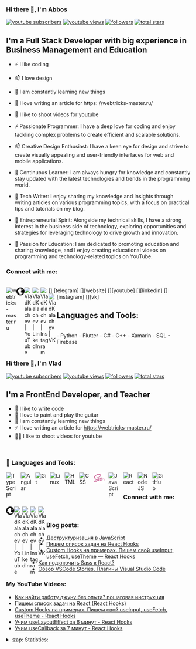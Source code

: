 ### Hi there 👋, I'm Abbos 

   <p align="left">
      <a href="https://www.youtube.com/channel/UCkvd2R7fmbs1watlJ6wur_w?view_as=subscriber">
         <img alt="youtube subscribers" title="Subscribe to my YouTube channel" src="https://custom-icon-badges.demolab.com/youtube/channel/subscribers/UCkvd2R7fmbs1watlJ6wur_w?color=%23E05D44&label=SUBSCRIBE&logo=video&logoColor=white&style=for-the-badge&labelColor=CE4630%22/"/></a> 
      <a href="https://www.youtube.com/channel/UCkvd2R7fmbs1watlJ6wur_w">
         <img alt="youtube views" title="YouTube views" src="https://custom-icon-badges.demolab.com/youtube/channel/views/UCkvd2R7fmbs1watlJ6wur_w?color=%23E1AD0E&logo=eye&logoColor=white&style=for-the-badge&labelColor=C79600"/></a> 
      <a href="https://github.com/VladKalachev?tab=followers">
         <img alt="followers" title="Follow me on Github" src="https://custom-icon-badges.demolab.com/github/followers/VladKalachev?color=236ad3&labelColor=1155ba&style=for-the-badge&logo=person-add&label=Follow&logoColor=white"/></a>
      <a href="https://github.com/VladKalachev?tab=repositories&sort=stargazers">
         <img alt="total stars" title="Total stars on GitHub" src="https://custom-icon-badges.demolab.com/github/stars/VladKalachev?color=55960c&style=for-the-badge&labelColor=488207&logo=star"/></a>
   </p>


## I'm a Full Stack Developer with big experience in Business Management and Education
- ⚡ I like coding
- 📫 I love design
- 🔭 I am constantly learning new things
- 💬 I love writing an article for https: //webtricks-master.ru/
- 🌱 I like to shoot videos for youtube

- ⚡ Passionate Programmer: I have a deep love for coding and enjoy tackling complex problems to create efficient and scalable solutions.

- 📫 Creative Design Enthusiast: I have a keen eye for design and strive to create visually appealing and user-friendly interfaces for web and mobile applications.

- 🔭 Continuous Learner: I am always hungry for knowledge and constantly stay updated with the latest technologies and trends in the programming world.

- 💬 Tech Writer: I enjoy sharing my knowledge and insights through writing articles on various programming topics, with a focus on practical tips and tutorials on my blog.

- 🌱 Entrepreneurial Spirit: Alongside my technical skills, I have a strong interest in the business side of technology, exploring opportunities and strategies for leveraging technology to drive growth and innovation.

- 🎥 Passion for Education: I am dedicated to promoting education and sharing knowledge, and I enjoy creating educational videos on programming and technology-related topics on YouTube.

### Connect with me:
<br />
[<img align="left" alt="webtricks-master.ru" width="28px" src="https://github.com/Abbos2299/topics/blob/547fba88bcb6d08cffaa04765221d7e3f8874a17/Telegram_logo.svg.png" />] [telegram]
[<img align="left" alt="webtricks-master.ru" width="22px" src="https://raw.githubusercontent.com/iconic/open-iconic/master/svg/globe.svg" />][website]
[<img align="left" alt="VladKalachev | YouTube" width="22px" src="https://cdn.jsdelivr.net/npm/simple-icons@v3/icons/youtube.svg" />][youtube]
[<img align="left" alt="VladKalachev | LinkedIn" width="22px" src="https://cdn.jsdelivr.net/npm/simple-icons@v3/icons/linkedin.svg" />][linkedin]
[<img align="left" alt="VladKalachev | Instagram" width="22px" src="https://cdn.jsdelivr.net/npm/simple-icons@v3/icons/instagram.svg" />][instagram]
[<img align="left" alt="VladKalachev | VK" width="22px" src="https://cdn.jsdelivr.net/npm/simple-icons@v3/icons/vk.svg" />][vk]


## Languages and Tools:
<br />
- Python
- Flutter
- C#
- C++
- Xamarin
- SQL
- Firebase

<br />
<br />


[telegram]: https://t.me/abbos_nadj





[website]: https://webtricks-master.ru/
[youtube]: https://www.youtube.com/channel/UCkvd2R7fmbs1watlJ6wur_w
[linkedin]: https://www.linkedin.com/in/vlad-kalachev-ab87b312a/
[instagram]: https://www.instagram.com/corvaxv/
[vk]: https://vk.com/vladislavkalachov


### Hi there 👋, I'm Vlad

   <p align="left">
      <a href="https://www.youtube.com/channel/UCkvd2R7fmbs1watlJ6wur_w?view_as=subscriber">
         <img alt="youtube subscribers" title="Subscribe to my YouTube channel" src="https://custom-icon-badges.demolab.com/youtube/channel/subscribers/UCkvd2R7fmbs1watlJ6wur_w?color=%23E05D44&label=SUBSCRIBE&logo=video&logoColor=white&style=for-the-badge&labelColor=CE4630%22/"/></a> 
      <a href="https://www.youtube.com/channel/UCkvd2R7fmbs1watlJ6wur_w">
         <img alt="youtube views" title="YouTube views" src="https://custom-icon-badges.demolab.com/youtube/channel/views/UCkvd2R7fmbs1watlJ6wur_w?color=%23E1AD0E&logo=eye&logoColor=white&style=for-the-badge&labelColor=C79600"/></a> 
      <a href="https://github.com/VladKalachev?tab=followers">
         <img alt="followers" title="Follow me on Github" src="https://custom-icon-badges.demolab.com/github/followers/VladKalachev?color=236ad3&labelColor=1155ba&style=for-the-badge&logo=person-add&label=Follow&logoColor=white"/></a>
      <a href="https://github.com/VladKalachev?tab=repositories&sort=stargazers">
         <img alt="total stars" title="Total stars on GitHub" src="https://custom-icon-badges.demolab.com/github/stars/VladKalachev?color=55960c&style=for-the-badge&labelColor=488207&logo=star"/></a>
   </p>

## I'm a FrontEnd Developer, and Teacher
- 💪 I like to write code
- 🎉 I love to paint and play the guitar
- 🥅 I am constantly learning new things
- ⚡ I love writing an article for https://webtricks-master.ru/
- 🤹🏽 I like to shoot videos for youtube 

<br />

### 🧰 Languages and Tools:
<img align="left" alt="TypeScript" width="30px" style="padding-right:10px;" src="https://cdn.jsdelivr.net/gh/devicons/devicon/icons/typescript/typescript-plain.svg" />
<img align="left" alt="Angular" width="30px" style="padding-right:10px;" src="https://cdn.jsdelivr.net/gh/devicons/devicon/icons/angularjs/angularjs-plain.svg" />
<img align="left" alt="Git" width="30px" style="padding-right:10px;" src="https://cdn.jsdelivr.net/gh/devicons/devicon/icons/git/git-original.svg" />
<img align="left" alt="Linux" width="30px" style="padding-right:10px;" src="https://cdn.jsdelivr.net/gh/devicons/devicon/icons/linux/linux-original.svg" />
<img align="left" alt="HTML" width="30px" style="padding-right:10px;" src="https://cdn.jsdelivr.net/gh/devicons/devicon/icons/html5/html5-plain.svg" />
<img align="left" alt="CSS" width="30px" style="padding-right:10px;" src="https://cdn.jsdelivr.net/gh/devicons/devicon/icons/css3/css3-plain.svg" />
<img align="left" alt="SASS" width="30px"  style="padding-right:10px;" src="https://raw.githubusercontent.com/github/explore/80688e429a7d4ef2fca1e82350fe8e3517d3494d/topics/sass/sass.png" />
<img align="left" alt="JavaScript" width="30px" style="padding-right:10px;" src="https://cdn.jsdelivr.net/gh/devicons/devicon/icons/javascript/javascript-plain.svg" />
<img align="left" alt="React" width="30px" style="padding-right:10px;" src="https://cdn.jsdelivr.net/gh/devicons/devicon/icons/react/react-original.svg" />
<img align="left" alt="NodeJS" width="30px" style="padding-right:10px;" src="https://cdn.jsdelivr.net/gh/devicons/devicon/icons/nodejs/nodejs-original.svg" />
<img align="left" alt="GitHub" width="30px" style="padding-right:10px;" src="https://cdn.jsdelivr.net/gh/devicons/devicon/icons/github/github-original.svg" />
<br />
<br />

### Connect with me:

[<img align="left" alt="webtricks-master.ru" width="22px" src="https://raw.githubusercontent.com/iconic/open-iconic/master/svg/globe.svg" />][website]
[<img align="left" alt="VladKalachev | YouTube" width="22px" src="https://cdn.jsdelivr.net/npm/simple-icons@v3/icons/youtube.svg" />][youtube]
[<img align="left" alt="VladKalachev | LinkedIn" width="22px" src="https://cdn.jsdelivr.net/npm/simple-icons@v3/icons/linkedin.svg" />][linkedin]
[<img align="left" alt="VladKalachev | Instagram" width="22px" src="https://cdn.jsdelivr.net/npm/simple-icons@v3/icons/instagram.svg" />][instagram]
[<img align="left" alt="VladKalachev | VK" width="22px" src="https://cdn.jsdelivr.net/npm/simple-icons@v3/icons/vk.svg" />][vk]

<br />

### Blog posts:
<!-- BLOG-POST-LIST:START -->
- [Деструктуризация в JavaScript](https://webtricks-master.ru/javascript/destrukturizatsiya-v-javascript/)
- [Пишем список задач на React Hooks](https://webtricks-master.ru/react-hooks/pishem-spisok-zadach-na-react-hooks/)
- [Custom Hooks на примерах. Пишем свой useInput, useFetch, useTheme — React Hooks](https://webtricks-master.ru/react-hooks/custom-hooks-na-primerah-pishem-svoj-useinput-usefetch-usetheme-react-hooks/)
- [Как подключить Sass к React?](https://webtricks-master.ru/beginners/kak-podklyuchit-sass-k-react/)
- [Обзор VSCode Stories. Плагины Visual Studio Code](https://webtricks-master.ru/novosti-it/obzor-vscode-stories-plaginy-visual-studio-code/)
<!-- BLOG-POST-LIST:END -->

### My YouTube Videos:
<!-- YOUTUBE:START -->
- [Как найти работу джуну без опыта? пошаговая инструкция](https://www.youtube.com/watch?v=DzyKrIBHln8)
- [Пишем список задач на React &lpar;React Hooks&rpar;](https://www.youtube.com/watch?v=XwIiBXZ41Os)
- [Custom Hooks на примерах. Пишем свой useInput, useFetch, useTheme - React Hooks](https://www.youtube.com/watch?v=VFefv_YSGfY)
- [Учим useLayoutEffect за 6 минут - React Hooks](https://www.youtube.com/watch?v=KaaH6cra2lo)
- [Учим useCallback за 7 минут - React Hooks](https://www.youtube.com/watch?v=AqCkWH4ws1Y)
<!-- YOUTUBE:END -->

<details>
  <summary>:zap: Statistics:</summary>
   <img align="left" alt="codeSTACKr's GitHub Stats" src="https://github-readme-stats.vercel.app/api/top-langs/?username=VladKalachev&langs_count=8&layout=compact" />
    <br />
    <img align="left" alt="codeSTACKr's GitHub Stats" src="https://github-readme-stats.vercel.app/api?username=VladKalachev&show_icons=true" />
</details>

[website]: https://webtricks-master.ru/
[youtube]: https://www.youtube.com/channel/UCkvd2R7fmbs1watlJ6wur_w
[linkedin]: https://www.linkedin.com/in/vlad-kalachev-ab87b312a/
[instagram]: https://www.instagram.com/corvaxv/
[vk]: https://vk.com/vladislavkalachov
